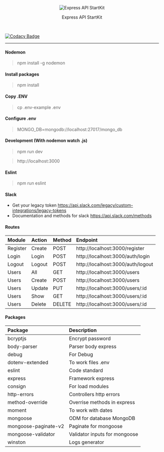 
<div style="text-align: center;">
	<img src="http://i.imgur.com/ogUP6GJ.png" alt="Express API StartKit">
    <p>
        Express API StartKit
    </p>
    <br>
</div>

[![Codacy Badge](https://app.codacy.com/project/badge/Grade/a5bbca0e074745f4813552055c867b5d)](https://www.codacy.com/gh/borgert-inc/express-api-startkit/dashboard?utm_source=github.com&amp;utm_medium=referral&amp;utm_content=borgert-inc/express-api-startkit&amp;utm_campaign=Badge_Grade)

---

#### Nodemon
> npm install -g nodemon

#### Install packages
> npm install

#### Copy .ENV
> cp .env-example .env

#### Configure .env
> MONGO_DB=mongodb://localhost:27017/mongo_db

#### Development (With nodemon watch .js)
> npm run dev

> http://localhost:3000

#### Eslint
> npm run eslint

#### Slack
  - Get your legacy token https://api.slack.com/legacy/custom-integrations/legacy-tokens
  - Documentation and methods for slack https://api.slack.com/methods

#### Routes

| Module    | Action    | Method    | Endpoint |
| :-----    | :------   | :-------  | :---------------------------------------------------------- | 
| Register  | Create    | POST      | http://localhost:3000/register |
| Login     | Login     | POST      | http://localhost:3000/auth/login |
| Logout    | Logout    | POST      | http://localhost:3000/auth/logout |
| Users     | All       | GET       | http://localhost:3000/users | 
| Users     | Create    | POST      | http://localhost:3000/users |
| Users     | Update    | PUT       | http://localhost:3000/users/:id |
| Users     | Show      | GET       | http://localhost:3000/users/:id |
| Users     | Delete    | DELETE    | http://localhost:3000/users/:id |

#### Packages

| Package                   | Description                                                |
| :------------------------- | :---------------------------------------------------------- | 
| bcryptjs                  | Encrypt password  |
| body-parser               | Parser body express    |
| debug                     | For Debug    |
| dotenv-extended           | To work files .env    |
| eslint                    | Code standard    |
| express                   | Framework express    |
| consign                   | For load modules    |
| http-errors               | Controllers http errors     |
| method-override           | Overrise methods in express     |
| moment                    | To work with dates     |
| mongoose                  | ODM for database MongoDB    |
| mongoose-paginate-v2      | Paginate for mongoose    |
| mongoose-validator        | Validator inputs for mongoose    |
| winston                   | Logs generator    |
